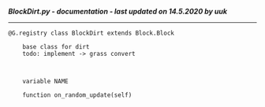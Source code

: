 ***BlockDirt.py - documentation - last updated on 14.5.2020 by uuk***
___

    @G.registry class BlockDirt extends Block.Block
        
        base class for dirt
        todo: implement -> grass convert
        


        variable NAME

        function on_random_update(self)